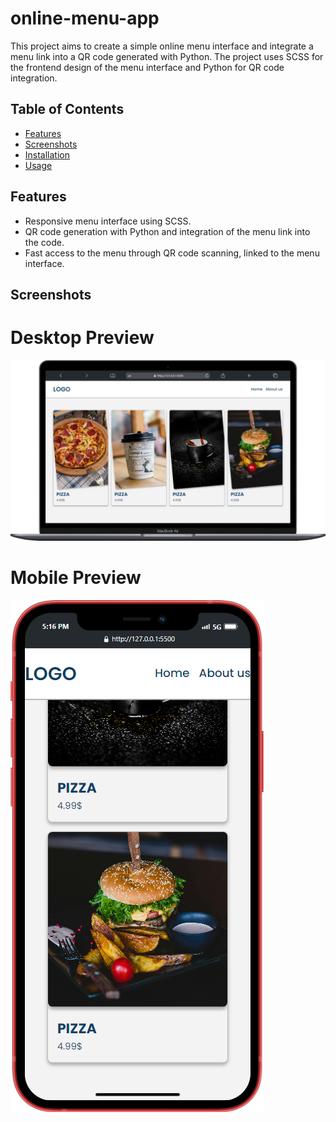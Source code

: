 # online-menu-app

This project aims to create a simple online menu interface and integrate a menu link into a QR code generated with Python. The project uses SCSS for the frontend design of the menu interface and Python for QR code integration.

## Table of Contents
- [Features](#features)
- [Screenshots](#screenshots)
- [Installation](#installation)
- [Usage](#usage)

## Features
- Responsive menu interface using SCSS.
- QR code generation  with Python and integration of the menu link into the code.
- Fast access to the menu through QR code scanning, linked to the menu interface.

## Screenshots

# Desktop Preview
![Desktop Preview](./screenshots/desktop-preview.png)
# Mobile Preview
![Mobile Preview](./screenshots/mobile-preview.png)